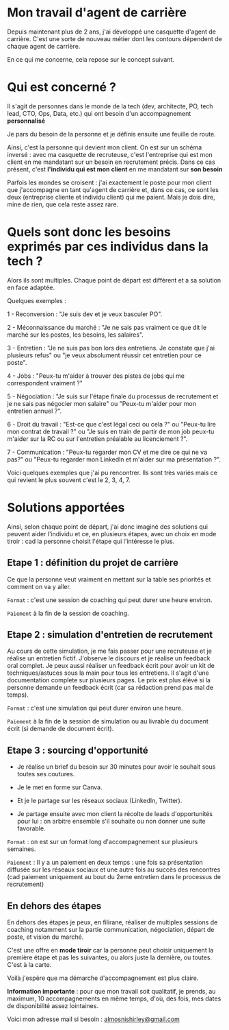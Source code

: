 # Mon travail d'agent de carrière

Depuis maintenant plus de 2 ans, j'ai développé une casquette d'agent de carrière. C'est une sorte de nouveau métier dont les contours dépendent de chaque agent de carrière. 

En ce qui me concerne, cela repose sur le concept suivant. 

# Qui est concerné ? 

Il s'agit de personnes dans le monde de la tech (dev, architecte, PO, tech lead, CTO, Ops, Data, etc.) qui ont besoin d'un accompagnement **personnalisé**

Je pars du besoin de la personne et je définis ensuite une feuille de route. 

Ainsi, c'est la personne qui devient mon client. On est sur un schéma inversé : avec ma casquette de recruteuse, c'est l'entreprise qui est mon client en me mandatant sur un besoin en recrutement précis. Dans ce cas présent, c'est **l'individu qui est mon client** en me mandatant sur **son besoin**

Parfois les mondes se croisent : j'ai exactement le poste pour mon client que j'accompagne en tant qu'agent de carrière et, dans ce cas, ce sont les deux (entreprise cliente et individu client) qui me paient. Mais je dois dire, mine de rien, que cela reste assez rare. 

# Quels sont donc les besoins exprimés par ces individus dans la tech ? 

Alors ils sont multiples. Chaque point de départ est différent et a sa solution en face adaptée. 

Quelques exemples : 

1 - Reconversion : "Je suis dev et je veux basculer PO".

2 - Méconnaissance du marché : "Je ne sais pas vraiment ce que dit le marché sur les postes, les besoins, les salaires".

3 - Entretien : "Je ne suis pas bon lors des entretiens. Je constate que j'ai plusieurs refus" ou "je veux absolument réussir cet entretien pour ce poste".

4 - Jobs : "Peux-tu m'aider à trouver des pistes de jobs qui me correspondent vraiment ?"

5 - Négociation : "Je suis sur l'étape finale du processus de recrutement et je ne sais pas négocier mon salaire" ou "Peux-tu m'aider pour mon entretien annuel ?".

6 - Droit du travail : "Est-ce que c'est légal ceci ou cela ?" ou "Peux-tu lire mon contrat de travail ?" ou "Je suis en train de partir de mon job peux-tu m'aider sur la RC ou sur l'entretien préalable au licenciement ?".

7 - Communication : "Peux-tu regarder mon CV et me dire ce qui ne va pas?" ou "Peux-tu regarder mon Linkedln et m'aider sur ma présentation ?".

  Voici quelques exemples que j'ai pu rencontrer. Ils sont très variés mais ce qui revient le plus souvent c'est le 2, 3, 4, 7.

  # Solutions apportées

Ainsi, selon chaque point de départ, j'ai donc imaginé des solutions qui peuvent aider l'individu et ce, en plusieurs étapes, avec un choix en mode tiroir : cad la personne choisit l'étape qui l'intéresse le plus. 

## Etape 1 : définition du projet de carrière 

Ce que la personne veut vraiment en mettant sur la table ses priorités et comment on va y aller. 

`Format` : c'est une session de coaching qui peut durer une heure environ. 

`Paiement` à la fin de la session de coaching.

## Etape 2 : simulation d'entretien de recrutement 

Au cours de cette simulation, je me fais passer pour une recruteuse et je réalise un entretien fictif. J'observe le discours et je réalise un feedback oral complet. Je peux aussi réaliser un feedback écrit pour avoir un kit de techniques/astuces sous la main pour tous les entretiens. Il s'agit d'une documentation complete sur plusieurs pages. Le prix est plus élévé si la personne demande un feedback écrit (car sa rédaction prend pas mal de temps). 

`Format` : c'est une simulation qui peut durer environ une heure. 

`Paiement` à la fin de la session de simulation ou au livrable du document écrit (si demande de document écrit).

## Etape 3 : sourcing d'opportunité 

- Je réalise un brief du besoin sur 30 minutes pour avoir le souhait sous toutes ses coutures.

- Je le met en forme sur Canva.

- Et je le partage sur les réseaux sociaux (Linkedln, Twitter).

- Je partage ensuite avec mon client la récolte de leads d'opportunités pour lui : on arbitre ensemble s'il souhaite ou non donner une suite favorable. 

`Format` : on est sur un format long d'accompagnement sur plusieurs semaines. 

`Paiement` : Il y a un paiement en deux temps : une fois sa présentation diffusée sur les réseaux sociaux et une autre fois au succès des rencontres (cad paiement uniquement au bout du 2eme entretien dans le processus de recrutement)

## En dehors des étapes 

En dehors des étapes je peux, en filirane, réaliser de multiples sessions de coaching notamment sur la partie communication, négociation, départ de poste, et vision du marché. 

C'est une offre en **mode tiroir** car la personne peut choisir uniquement la première étape et pas les suivantes, ou alors juste la dernière, ou toutes. C'est à la carte. 


Voilà j'espère que ma démarche d'accompagnement est plus claire. 

**Information importante** : pour que mon travail soit qualitatif, je prends, au maximum, 10 accompagnements en même temps, d'où, des fois, mes dates de disponibilité assez lointaines. 

Voici mon adresse mail si besoin : almosnishirley@gmail.com 


